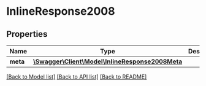 # InlineResponse2008

## Properties
Name | Type | Description | Notes
------------ | ------------- | ------------- | -------------
**meta** | [**\Swagger\Client\Model\InlineResponse2008Meta**](InlineResponse2008Meta.md) |  | [optional] 

[[Back to Model list]](../README.md#documentation-for-models) [[Back to API list]](../README.md#documentation-for-api-endpoints) [[Back to README]](../README.md)


